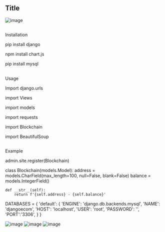 ## Title

![image](https://user-images.githubusercontent.com/79367834/152848457-55e7f2e6-e2ea-4145-9c2a-bc70e94dbdd7.png)




##
Installation

pip install django

npm install chart.js

pip install mysql

##
Usage

Import django.urls

import Views

import models

import requests

import Blockchain

import BeautifulSoup




##
Example

admin.site.register(Blockchain)

class Blockchain(models.Model):
    address = models.CharField(max_length=100, null=False, blank=False)
    balance = models.IntegerField()

    def __str__(self):
        return f'{self.address} - {self.balance}'
    
    
DATABASES = {
    'default': {
        'ENGINE': 'django.db.backends.mysql',
        'NAME': 'djangoecom',
        'HOST': 'localhost',
        'USER': 'root',
        'PASSWORD': '',
        'PORT':'3306',
    }
}



![image](https://user-images.githubusercontent.com/79367834/152848911-3564d06d-0cec-47b3-a6c3-4aed8835b91b.png)
![image](https://user-images.githubusercontent.com/79367834/152848976-a5e7d813-82f3-4889-b838-7b858689685a.png)
![image](https://user-images.githubusercontent.com/79367834/152849036-e691f47a-2cc7-44d4-a9f4-1dc465e1a3fe.png)

